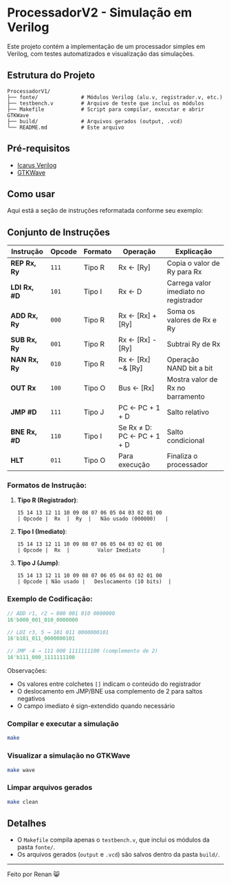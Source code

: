 # ProcessadorV2 - Simulação em Verilog

Este projeto contém a implementação de um processador simples em Verilog, com testes automatizados e visualização das simulações.

## Estrutura do Projeto

```
ProcessadorV1/
├── fonte/              # Módulos Verilog (alu.v, registrador.v, etc.)
├── testbench.v         # Arquivo de teste que inclui os módulos
├── Makefile            # Script para compilar, executar e abrir GTKWave
├── build/              # Arquivos gerados (output, .vcd)
└── README.md           # Este arquivo
```

## Pré-requisitos

- [Icarus Verilog](http://iverilog.icarus.com/)
- [GTKWave](http://gtkwave.sourceforge.net/)

## Como usar
Aqui está a seção de instruções reformatada conforme seu exemplo:

## Conjunto de Instruções

| Instrução | Opcode | Formato | Operação | Explicação |
|-----------|--------|---------|----------|------------|
| **REP Rx, Ry** | `111` | Tipo R | Rx ← [Ry] | Copia o valor de Ry para Rx |
| **LDI Rx, #D** | `101` | Tipo I | Rx ← D | Carrega valor imediato no registrador |
| **ADD Rx, Ry** | `000` | Tipo R | Rx ← [Rx] + [Ry] | Soma os valores de Rx e Ry |
| **SUB Rx, Ry** | `001` | Tipo R | Rx ← [Rx] - [Ry] | Subtrai Ry de Rx |
| **NAN Rx, Ry** | `010` | Tipo R | Rx ← [Rx] ~& [Ry] | Operação NAND bit a bit |
| **OUT Rx** | `100` | Tipo O | Bus ← [Rx] | Mostra valor de Rx no barramento |
| **JMP #D** | `111` | Tipo J | PC ← PC + 1 + D | Salto relativo |
| **BNE Rx, #D** | `110` | Tipo I | Se Rx ≠ D: PC ← PC + 1 + D | Salto condicional |
| **HLT** | `011` | Tipo O | Para execução | Finaliza o processador |

### Formatos de Instrução:

1. **Tipo R (Registrador)**:
   ```
   15 14 13 12 11 10 09 08 07 06 05 04 03 02 01 00
   | Opcode |  Rx  |  Ry  |   Não usado (000000)   |
   ```

2. **Tipo I (Imediato)**:
   ```
   15 14 13 12 11 10 09 08 07 06 05 04 03 02 01 00
   | Opcode |  Rx  |         Valor Imediato       |
   ```

3. **Tipo J (Jump)**:
   ```
   15 14 13 12 11 10 09 08 07 06 05 04 03 02 01 00
   | Opcode | Não usado |   Deslocamento (10 bits)  |
   ```

### Exemplo de Codificação:
```verilog
// ADD r1, r2 → 000 001 010 0000000
16'b000_001_010_0000000

// LDI r3, 5 → 101 011 0000000101
16'b101_011_0000000101

// JMP -4 → 111 000 1111111100 (complemento de 2)
16'b111_000_1111111100
```

Observações:
- Os valores entre colchetes `[]` indicam o conteúdo do registrador
- O deslocamento em JMP/BNE usa complemento de 2 para saltos negativos
- O campo imediato é sign-extendido quando necessário

### Compilar e executar a simulação

```bash
make
```

### Visualizar a simulação no GTKWave

```bash
make wave
```

### Limpar arquivos gerados

```bash
make clean
```

## Detalhes

- O `Makefile` compila apenas o `testbench.v`, que inclui os módulos da pasta `fonte/`.
- Os arquivos gerados (`output` e `.vcd`) são salvos dentro da pasta `build/`.

---

Feito por Renan 😸
